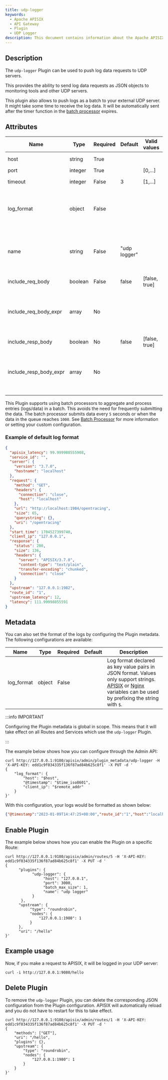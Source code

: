 ```yaml
---
title: udp-logger
keywords:
  - Apache APISIX
  - API Gateway
  - Plugin
  - UDP Logger
description: This document contains information about the Apache APISIX udp-logger Plugin.
---
```


<!--
#
# Licensed to the Apache Software Foundation (ASF) under one or more
# contributor license agreements.  See the NOTICE file distributed with
# this work for additional information regarding copyright ownership.
# The ASF licenses this file to You under the Apache License, Version 2.0
# (the "License"); you may not use this file except in compliance with
# the License.  You may obtain a copy of the License at
#
#     http://www.apache.org/licenses/LICENSE-2.0
#
# Unless required by applicable law or agreed to in writing, software
# distributed under the License is distributed on an "AS IS" BASIS,
# WITHOUT WARRANTIES OR CONDITIONS OF ANY KIND, either express or implied.
# See the License for the specific language governing permissions and
# limitations under the License.
#
-->

## Description

The `udp-logger` Plugin can be used to push log data requests to UDP servers.

This provides the ability to send log data requests as JSON objects to monitoring tools and other UDP servers.

This plugin also allows to push logs as a batch to your external UDP server. It might take some time to receive the log data. It will be automatically sent after the timer function in the [batch processor](../batch-processor.md) expires.

## Attributes

| Name             | Type    | Required | Default      | Valid values | Description                                              |
|------------------|---------|----------|--------------|--------------|----------------------------------------------------------|
| host             | string  | True     |              |              | IP address or the hostname of the UDP server.            |
| port             | integer | True     |              | [0,...]      | Target upstream port.                                    |
| timeout          | integer | False    | 3            | [1,...]      | Timeout for the upstream to send data.                   |
| log_format       | object  | False    |  |              | Log format declared as key value pairs in JSON format. Values only support strings. [APISIX](../apisix-variable.md) or [Nginx](http://nginx.org/en/docs/varindex.html) variables can be used by prefixing the string with `$`. |
| name             | string  | False    | "udp logger" |              | Unique identifier for the batch processor. If you use Prometheus to monitor APISIX metrics, the name is exported in `apisix_batch_process_entries`. processor.               |
| include_req_body | boolean | False    | false        | [false, true] | When set to `true` includes the request body in the log. |
| include_req_body_expr  | array   | No       |         |               | Filter for when the `include_req_body` attribute is set to `true`. Request body is only logged when the expression set here evaluates to `true`. See [lua-resty-expr](https://github.com/api7/lua-resty-expr) for more.                                                                                                                          |
| include_resp_body | boolean | No       | false   | [false, true] | When set to `true` includes the response body in the log.                                                                                                        |
| include_resp_body_expr | array   | No  |         |               | Filter for when the `include_resp_body` attribute is set to `true`. Response body is only logged when the expression set here evaluates to `true`. See [lua-resty-expr](https://github.com/api7/lua-resty-expr) for more.                                                                                                                        |

This Plugin supports using batch processors to aggregate and process entries (logs/data) in a batch. This avoids the need for frequently submitting the data. The batch processor submits data every `5` seconds or when the data in the queue reaches `1000`. See [Batch Processor](../batch-processor.md#configuration) for more information or setting your custom configuration.

### Example of default log format

```json
{
  "apisix_latency": 99.999988555908,
  "service_id": "",
  "server": {
    "version": "3.7.0",
    "hostname": "localhost"
  },
  "request": {
    "method": "GET",
    "headers": {
      "connection": "close",
      "host": "localhost"
    },
    "url": "http://localhost:1984/opentracing",
    "size": 65,
    "querystring": {},
    "uri": "/opentracing"
  },
  "start_time": 1704527399740,
  "client_ip": "127.0.0.1",
  "response": {
    "status": 200,
    "size": 136,
    "headers": {
      "server": "APISIX/3.7.0",
      "content-type": "text/plain",
      "transfer-encoding": "chunked",
      "connection": "close"
    }
  },
  "upstream": "127.0.0.1:1982",
  "route_id": "1",
  "upstream_latency": 12,
  "latency": 111.99998855591
}
```

## Metadata

You can also set the format of the logs by configuring the Plugin metadata. The following configurations are available:

| Name       | Type   | Required | Default                                                                       | Description                                                                                                                                                                                                                                             |
| ---------- | ------ | -------- | ----------------------------------------------------------------------------- | ------------------------------------------------------------------------------------------------------------------------------------------------------------------------------------------------------------------------------------------------------- |
| log_format | object | False    |  | Log format declared as key value pairs in JSON format. Values only support strings. [APISIX](../apisix-variable.md) or [Nginx](http://nginx.org/en/docs/varindex.html) variables can be used by prefixing the string with `$`. |

:::info IMPORTANT

Configuring the Plugin metadata is global in scope. This means that it will take effect on all Routes and Services which use the `udp-logger` Plugin.

:::

The example below shows how you can configure through the Admin API:

```shell
curl http://127.0.0.1:9180/apisix/admin/plugin_metadata/udp-logger -H 'X-API-KEY: edd1c9f034335f136f87ad84b625c8f1' -X PUT -d '
{
    "log_format": {
        "host": "$host",
        "@timestamp": "$time_iso8601",
        "client_ip": "$remote_addr"
    }
}'
```

With this configuration, your logs would be formatted as shown below:

```json
{"@timestamp":"2023-01-09T14:47:25+08:00","route_id":"1","host":"localhost","client_ip":"127.0.0.1"}
```

## Enable Plugin

The example below shows how you can enable the Plugin on a specific Route:

```shell
curl http://127.0.0.1:9180/apisix/admin/routes/5 -H 'X-API-KEY: edd1c9f034335f136f87ad84b625c8f1' -X PUT -d '
{
      "plugins": {
            "udp-logger": {
                 "host": "127.0.0.1",
                 "port": 3000,
                 "batch_max_size": 1,
                 "name": "udp logger"
            }
       },
      "upstream": {
           "type": "roundrobin",
           "nodes": {
               "127.0.0.1:1980": 1
           }
      },
      "uri": "/hello"
}'
```

## Example usage

Now, if you make a request to APISIX, it will be logged in your UDP server:

```shell
curl -i http://127.0.0.1:9080/hello
```

## Delete Plugin

To remove the `udp-logger` Plugin, you can delete the corresponding JSON configuration from the Plugin configuration. APISIX will automatically reload and you do not have to restart for this to take effect.

```shell
curl http://127.0.0.1:9180/apisix/admin/routes/1 -H 'X-API-KEY: edd1c9f034335f136f87ad84b625c8f1' -X PUT -d '
{
    "methods": ["GET"],
    "uri": "/hello",
    "plugins": {},
    "upstream": {
        "type": "roundrobin",
        "nodes": {
            "127.0.0.1:1980": 1
        }
    }
}'
```

